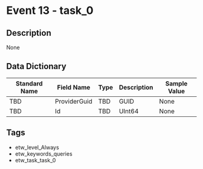 # Event 13 - task_0

## Description
None

## Data Dictionary
|Standard Name|Field Name|Type|Description|Sample Value|
|---|---|---|---|---|
|TBD|ProviderGuid|TBD|GUID|None|None|
|TBD|Id|TBD|UInt64|None|None|

## Tags
* etw_level_Always
* etw_keywords_queries
* etw_task_task_0